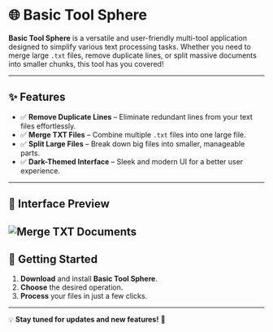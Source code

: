 ﻿# 🌐 Basic Tool Sphere

**Basic Tool Sphere** is a versatile and user-friendly multi-tool application designed to simplify various text processing tasks. Whether you need to merge large `.txt` files, remove duplicate lines, or split massive documents into smaller chunks, this tool has you covered!

---

## ✨ Features

- ✅ **Remove Duplicate Lines** – Eliminate redundant lines from your text files effortlessly.  
- ✅ **Merge TXT Files** – Combine multiple `.txt` files into one large file.  
- ✅ **Split Large Files** – Break down big files into smaller, manageable parts.  
- ✅ **Dark-Themed Interface** – Sleek and modern UI for a better user experience.  

---

## 📸 Interface Preview

![Merge TXT Documents](MergeTxt.png)
---

## 🚀 Getting Started

1. **Download** and install **Basic Tool Sphere**.
2. **Choose** the desired operation.
3. **Process** your files in just a few clicks.

---


💡 **Stay tuned for updates and new features!** 🎉

